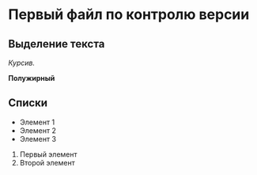# Первый файл по контролю версии

## Выделение текста
*Курсив.*

**Полужирный**

## Списки
* Элемент 1
* Элемент 2
* Элемент 3

1. Первый элемент
2. Второй элемент